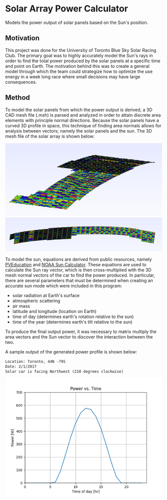 # Solar Array Power Calculator
Models the power output of solar panels based on the Sun's position. 

## Motivation
This project was done for the University of Toronto Blue Sky Solar Racing Club. The primary goal was to highly accurately model the Sun's rays in order to find the total power produced by the solar panels at a specific time and point on Earth. The motivation behind this was to create a general model through which the team could strategize how to optimize the use energy in a week long race where small decisions may have large consequences. 

## Method
To model the solar panels from which the power output is derived, a 3D CAD mesh file (.msh) is parsed and analyzed in order to attain discrete area elements with principle normal directions. Because the solar panels have a curved 3D profile in space, this technique of finding area normals allows for analysis between vectors; namely the solar panels and the sun. The 3D mesh file of the solar array is shown below:

![image](assets/mesh_example.jpg)
![image](assets/mesh_example_2.jpg)

To model the sun, equations are derived from public resources, namely [PVEducation](http://www.pveducation.org/) and [NOAA Sun Calculator](https://www.esrl.noaa.gov/gmd/grad/solcalc/). These equations are used to calculate the Sun ray vector, which is then cross-multiplied with the 3D mesh normal vectors of the car to find the power produced. In particular, there are several parameters that must be determined when creating an accurate sun mode which were included in this program:
* solar radiation at Earth's surface
* atmospheric scattering 
* air mass
* latitude and longitude (location on Earth)
* time of day (determines earth's rotation relative to the sun)
* time of the year (determines earth's tilt relative to the sun)

To produce the final output power, it was necessary to matrix multiply the area vectors and the Sun vector to discover the interaction between the two. 

A sample output of the generated power profile is shown below:  
```
Location: Toronto, 44N -79S  
Date: 2/1/2017  
Solar car is facing Northwest (210 degrees clockwise)  
```
![image](assets/power_profile_example.png)
